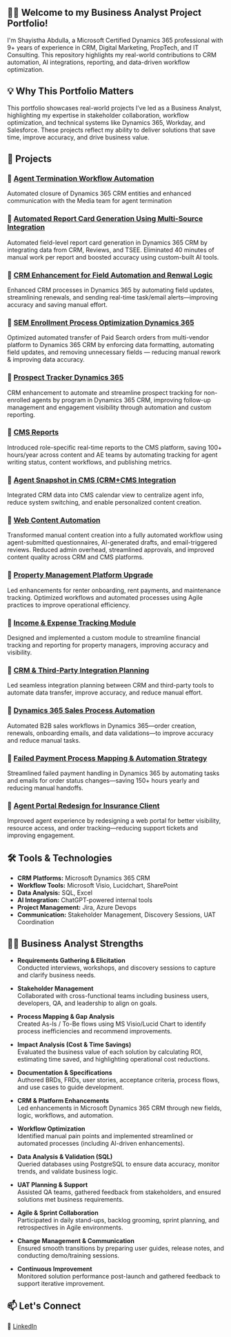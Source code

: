 ## 👩‍💻  Welcome to my Business Analyst Project Portfolio!  
I'm Shayistha Abdulla, a Microsoft Certified Dynamics 365 professional with 9+ years of experience in CRM, Digital Marketing, PropTech, and IT Consulting. This repository highlights my real-world contributions to CRM automation, AI integrations, reporting, and data-driven workflow optimization.

## 💡 Why This Portfolio Matters

This portfolio showcases real-world projects I’ve led as a Business Analyst, highlighting my expertise in stakeholder collaboration, workflow optimization, and technical systems like Dynamics 365, Workday, and Salesforce. These projects reflect my ability to deliver solutions that save time, improve accuracy, and drive business value.

## 📁 Projects

### 📌 [Agent Termination Workflow Automation](https://github.com/shayisthaabdulla/crm_agent_termination_workflow)
Automated closure of Dynamics 365 CRM entities and enhanced communication with the Media team for agent termination
  
### 📌 [Automated Report Card Generation Using Multi-Source Integration](https://github.com/shayisthaabdulla/CRM_Automated_Report_Card_Generation) 
Automated field-level report card generation in Dynamics 365 CRM by integrating data from CRM, Reviews, and TSEE. Eliminated 40 minutes of manual work per report and boosted   accuracy using custom-built AI tools.  

### 📌 [CRM Enhancement for Field Automation and Renwal Logic](https://github.com/shayisthaabdulla/CRM_Enhancement_Field_Automation) 
Enhanced CRM processes in Dynamics 365 by automating field updates, streamlining renewals, and sending real-time task/email alerts—improving accuracy and saving manual effort.

### 📌 [SEM Enrollment Process Optimization Dynamics 365](https://github.com/shayisthaabdulla/SEM_Enrollment_Process_Optimization_Dynamics365)
Optimized automated transfer of Paid Search orders from multi-vendor platform to Dynamics 365 CRM by enforcing data formatting, automating field updates, and removing unnecessary   fields — reducing manual rework & improving   data accuracy.

### 📌 [Prospect Tracker Dynamics 365](https://github.com/shayisthaabdulla/Prospect_Tracker_Dynamics365) 
CRM enhancement to automate and streamline prospect tracking for non-enrolled     agents by program in Dynamics 365 CRM, improving follow-up management and engagement visibility through automation and custom reporting.

### 📌 [CMS Reports](https://github.com/shayisthaabdulla/CMS_Reports)
Introduced role-specific real-time reports to the CMS platform, saving 100+ hours/year across content and AE teams by automating tracking for agent writing status, content workflows, and publishing metrics.

### 📌 [Agent Snapshot in CMS (CRM+CMS Integration](https://github.com/shayisthaabdulla/CMS_Agent_Snapshot)
Integrated CRM data into CMS calendar view to centralize agent info, reduce system switching, and enable personalized content creation.

### 📌 [Web Content Automation](https://github.com/shayisthaabdulla/Web_Content_Automation-Dynamics365-CMS-Workflow-)
Transformed manual content creation into a fully automated workflow using agent-submitted questionnaires, AI-generated drafts, and email-triggered reviews. Reduced admin overhead, streamlined approvals, and improved content quality across CRM and CMS platforms.

### 📌 [Property Management Platform Upgrade](https://github.com/shayisthaabdulla/Property_Management_Platform_Update)
Led enhancements for renter onboarding, rent payments, and maintenance tracking. Optimized workflows and automated processes using Agile practices to improve operational efficiency.

### 📌 [Income & Expense Tracking Module](https://github.com/shayisthaabdulla/Income_Expenses_Tracking/blob/main/README.md)
Designed and implemented a custom module to streamline financial tracking and reporting for property managers, improving accuracy and visibility.

### 📌 [CRM & Third-Party Integration Planning](https://github.com/shayisthaabdulla/CRM_ThirdParty_Integration_Planning/blob/main/README.md)
Led seamless integration planning between CRM and third-party tools to automate data transfer, improve accuracy, and reduce manual effort.
  
### 📌 [Dynamics 365 Sales Process Automation](https://github.com/shayisthaabdulla/Dynamics365_Sales_Process_Automation/blob/main/README.md)
Automated B2B sales workflows in Dynamics 365—order creation, renewals, onboarding emails, and data validations—to improve accuracy and reduce manual tasks.

### 📌 [Failed Payment Process Mapping & Automation Strategy](https://github.com/shayisthaabdulla/Failed_Payment_Process_Mapping_Automation_Strategy)
Streamlined failed payment handling in Dynamics 365 by automating tasks and emails for order status changes—saving 150+ hours yearly and reducing manual handoffs.

### 📌 [Agent Portal Redesign for Insurance Client](https://github.com/shayisthaabdulla/Agent_Portal_Redesign)
Improved agent experience by redesigning a web portal for better visibility, resource access, and order tracking—reducing support tickets and improving engagement.

## 🛠️ Tools & Technologies

- **CRM Platforms:** Microsoft Dynamics 365 CRM
- **Workflow Tools:** Microsoft Visio, Lucidchart, SharePoint
- **Data Analysis:** SQL, Excel
- **AI Integration:** ChatGPT-powered internal tools
- **Project Management:** Jira, Azure Devops
- **Communication:** Stakeholder Management, Discovery Sessions, UAT Coordination

## 👩‍💼 Business Analyst Strengths

- **Requirements Gathering & Elicitation**  
  Conducted interviews, workshops, and discovery sessions to capture and clarify business needs.

- **Stakeholder Management**  
  Collaborated with cross-functional teams including business users, developers, QA, and leadership to align on goals.

- **Process Mapping & Gap Analysis**  
  Created As-Is / To-Be flows using MS Visio/Lucid Chart to identify process inefficiencies and recommend improvements.

- **Impact Analysis (Cost & Time Savings)**  
  Evaluated the business value of each solution by calculating ROI, estimating time saved, and highlighting operational cost reductions.

- **Documentation & Specifications**  
  Authored BRDs, FRDs, user stories, acceptance criteria, process flows, and use cases to guide development.

- **CRM & Platform Enhancements**  
  Led enhancements in Microsoft Dynamics 365 CRM through new fields, logic, workflows, and automation.

- **Workflow Optimization**  
  Identified manual pain points and implemented streamlined or automated processes (including AI-driven enhancements).

- **Data Analysis & Validation (SQL)**  
  Queried databases using PostgreSQL to ensure data accuracy, monitor trends, and validate business logic.

- **UAT Planning & Support**  
  Assisted QA teams, gathered feedback from stakeholders, and ensured solutions met business requirements.

- **Agile & Sprint Collaboration**  
  Participated in daily stand-ups, backlog grooming, sprint planning, and retrospectives in Agile environments.
  
- **Change Management & Communication**  
  Ensured smooth transitions by preparing user guides, release notes, and conducting demo/training sessions.
  
- **Continuous Improvement**  
  Monitored solution performance post-launch and gathered feedback to support iterative improvement.

## 📫 Let's Connect
💼 [LinkedIn](https://www.linkedin.com/in/shayisthaa/)


